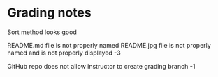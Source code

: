 # Grading notes

Sort method looks good

README.md file is not properly named
README.jpg file is not properly named and is not properly displayed
-3

GitHub repo does not allow instructor to create grading branch
-1
